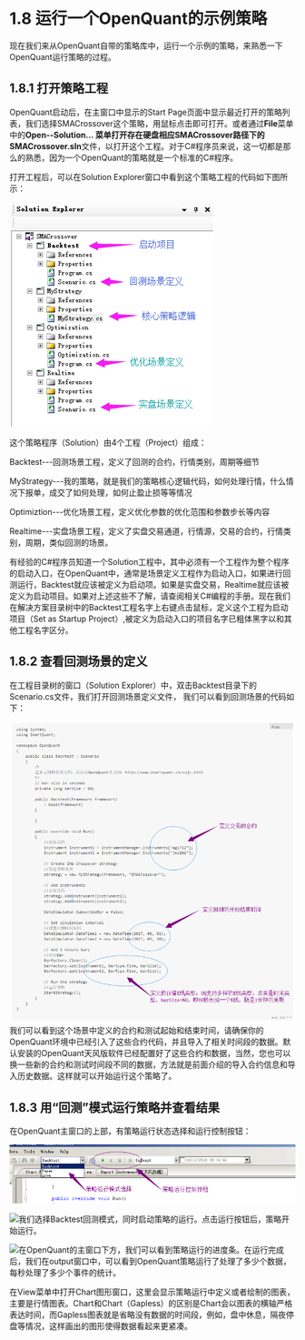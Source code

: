# 1.8 运行一个OpenQuant的示例策略

现在我们来从OpenQuant自带的策略库中，运行一个示例的策略，来熟悉一下OpenQuant运行策略的过程。

## 1.8.1 打开策略工程

OpenQuant启动后，在主窗口中显示的Start Page页面中显示最近打开的策略列表，我们选择SMACrossover这个策略，用鼠标点击即可打开。或者通过**File**菜单中的**Open--Solution... **菜单打开存在硬盘相应SMACrossover路径下的**SMACrossover.sln**文件，以打开这个工程。对于C\#程序员来说，这一切都是那么的熟悉，因为一个OpenQuant的策略就是一个标准的C\#程序。

打开工程后，可以在Solution Explorer窗口中看到这个策略工程的代码如下图所示：

![](/assets/SolutionExplorer_Demo.png)

这个策略程序（Solution）由4个工程（Project）组成：

Backtest---回测场景工程，定义了回测的合约，行情类别，周期等细节

MyStrategy---我的策略，就是我们的策略核心逻辑代码，如何处理行情，什么情况下报单，成交了如何处理，如何止盈止损等等情况

Optimiztion---优化场景工程，定义优化参数的优化范围和参数步长等内容

Realtime---实盘场景工程，定义了实盘交易通道，行情源，交易的合约，行情类别，周期，类似回测的场景。

有经验的C\#程序员知道一个Solution工程中，其中必须有一个工程作为整个程序的启动入口，在OpenQuant中，通常是场景定义工程作为启动入口，如果进行回测运行，Backtest就应该被定义为启动项。如果是实盘交易，Realtime就应该被定义为启动项目。如果对上述这些不了解，请查阅相关C\#编程的手册。现在我们在解决方案目录树中的Backtest工程名字上右键点击鼠标，定义这个工程为启动项目（Set as Startup Project）,被定义为启动入口的项目名字已粗体黑字以和其他工程名字区分。

## 1.8.2 查看回测场景的定义

在工程目录树的窗口（Solution Explorer）中，双击Backtest目录下的Scenario.cs文件，我们打开回测场景定义文件， 我们可以看到回测场景的代码如下：

![](/assets/ScenarioCodeDemoBacktest.png)我们可以看到这个场景中定义的合约和测试起始和结束时间，请确保你的OpenQuant环境中已经引入了这些合约代码，并且导入了相关时间段的数据。默认安装的OpenQuant天风版软件已经配置好了这些合约和数据，当然，您也可以换一些新的合约和测试时间段不同的数据，方法就是前面介绍的导入合约信息和导入历史数据。这样就可以开始运行这个策略了。

## 1.8.3 用“回测”模式运行策略并查看结果

在OpenQuant主窗口的上部，有策略运行状态选择和运行控制按钮：

![](/assets/StrategyRunControl.png)

![](/icons/icon_labtubeBlue.ico)我们选择Backtest回测模式，同时启动策略的运行。点击运行按钮后，策略开始运行。



![](/icons/icon_labtubeOrg.ico)在OpenQuant的主窗口下方，我们可以看到策略运行的进度条。在运行完成后，我们在output窗口中，可以看到OpenQuant策略运行了处理了多少个数据，每秒处理了多少个事件的统计。

在View菜单中打开Chart图形窗口，这里会显示策略运行中定义或者绘制的图表，主要是行情图表。Chart和Chart（Gapless）的区别是Chart会以图表的横轴严格表达时间，而Gapless图表就是省略没有数据的时间段，例如，盘中休息，隔夜停盘等情况，这样画出的图形使得数据看起来更紧凑。







